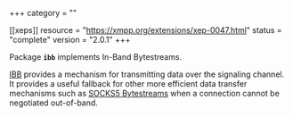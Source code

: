 +++
category = ""

[[xeps]]
  resource = "https://xmpp.org/extensions/xep-0047.html"
  status   = "complete"
  version  = "2.0.1"
+++

Package **`ibb`** implements In-Band Bytestreams.

[IBB] provides a mechanism for transmitting data over the signaling channel.
It provides a useful fallback for other more efficient data transfer mechanisms
such as [SOCKS5 Bytestreams] when a connection cannot be negotiated
out-of-band.

[IBB]: https://xmpp.org/extensions/xep-0261.html
[SOCKS5 Bytestreams]: https://xmpp.org/extensions/xep-0260.html
